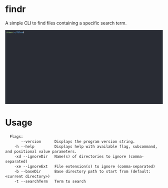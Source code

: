 # findr

A simple CLI to find files containing a specific search term.

![example](./assets/example.gif)

# Usage

```
  Flags:
       --version      Displays the program version string.
    -h --help         Displays help with available flag, subcommand, and positional value parameters.
    -xd --ignoreDir   Name(s) of directories to ignore (comma-separated)
    -xe --ignoreExt   File extension(s) to ignore (comma-separated)
    -b --baseDir      Base directory path to start from (default: <current directory>)
    -t --searchTerm   Term to search
```
